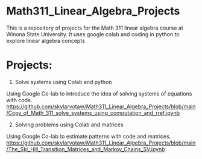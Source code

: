 # Math311_Linear_Algebra_Projects

This is a repository of projects for the Math 311 linear algebra course at Winona State University. It uses google colab and coding in python to explore linear algebra concepts 

# Projects:

1. Solve systems using Colab and python

Using Google Co-lab to introduce the idea of solving systems of equations with code.
https://github.com/skylarvotaw/Math311_Linear_Algebra_Projects/blob/main/Copy_of_Math_311_solve_systems_using_computation_and_rref.ipynb

2. Solving problems using Colab and matrices
   
Using Google Co-lab to estimate patterns with code and matrices.
https://github.com/skylarvotaw/Math311_Linear_Algebra_Projects/blob/main/The_Ski_Hill_Transition_Matrices_and_Markov_Chains_SV.ipynb
